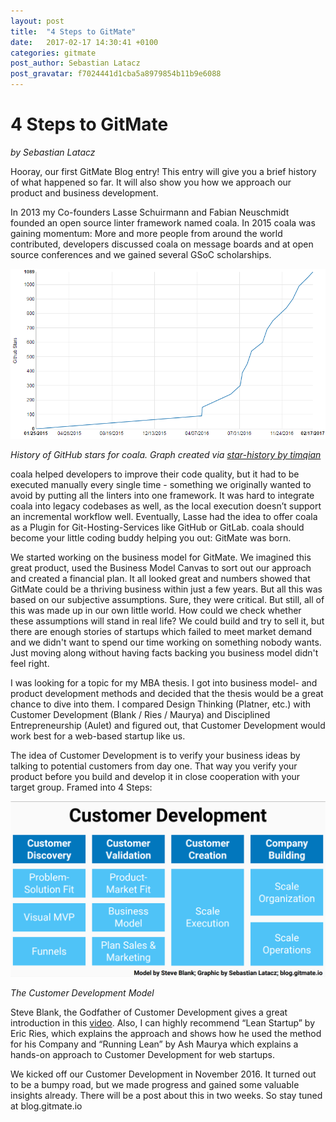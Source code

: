 ```yaml
---
layout: post
title:  "4 Steps to GitMate"
date:   2017-02-17 14:30:41 +0100
categories: gitmate
post_author: Sebastian Latacz
post_gravatar: f7024441d1cba5a8979854b11b9e6088
---
```


# 4 Steps to GitMate
*by Sebastian Latacz*

Hooray, our first GitMate Blog entry! This entry will give you a brief history of what happened so far. It will also show you how we approach our product and business development.

In 2013 my Co-founders Lasse Schuirmann and Fabian Neuschmidt founded an open source linter framework named coala. In 2015 coala was gaining momentum: More and more people from around the world contributed, developers discussed coala on message boards and at open source conferences and we gained several GSoC scholarships.

![alt text](https://raw.githubusercontent.com/GitMateIO/GitMateIO.github.io/master/_posts/coalastars.png "History of GitHub stars for coala")

*History of GitHub stars for coala. Graph created via [star-history by timqian](http://www.timqian.com/star-history/#coala/coala)*

coala helped developers to improve their code quality, but it had to be executed manually every single time - something we originally wanted to avoid by putting all the linters into one framework. It was hard to integrate coala into legacy codebases as well, as the local execution doesn’t support an incremental workflow well. Eventually, Lasse had the idea to offer coala as a Plugin for Git-Hosting-Services like GitHub or GitLab. coala should become your little coding buddy helping you out: GitMate was born.

We started working on the business model for GitMate. We imagined this great product, used the Business Model Canvas to sort out our approach and created a financial plan. It all looked great and numbers showed that GitMate could be a thriving business within just a few years. But all this was based on our subjective assumptions. Sure, they were critical. But still, all of this was made up in our own little world. How could we check whether these assumptions will stand in real life? We could build and try to sell it, but there are enough stories of startups which failed to meet market demand and we didn't want to spend our time working on something nobody wants. Just moving along without having facts backing you business model didn't feel right.

I was looking for a topic for my MBA thesis. I got into business model- and product development methods and decided that the thesis would be a great chance to dive into them. I compared Design Thinking (Platner, etc.) with Customer Development (Blank / Ries / Maurya) and Disciplined Entrepreneurship (Aulet) and figured out, that Customer Development would work best for a web-based startup like us.

The idea of Customer Development is to verify your business ideas by talking to potential customers from day one. That way you verify your product before you build and develop it in close cooperation with your target group. Framed into 4 Steps:

![alt text](https://github.com/GitMateIO/GitMateIO.github.io/blob/master/_posts/CustomerDevelopment.png?raw=true "The Customer Development Model")

*The Customer Development Model*

Steve Blank, the Godfather of Customer Development gives a great introduction in this [video](https://www.youtube.com/watch?v=xr2zFXblSRM). Also, I can highly recommend “Lean Startup” by Eric Ries, which explains the approach and shows how he used the method for his Company and “Running Lean” by Ash Maurya which explains a hands-on approach to Customer Development for web startups.

We kicked off our Customer Development in November 2016. It turned out to be a bumpy road, but we made progress and gained some valuable insights already. There will be a post about this in two weeks. So stay tuned at blog.gitmate.io
